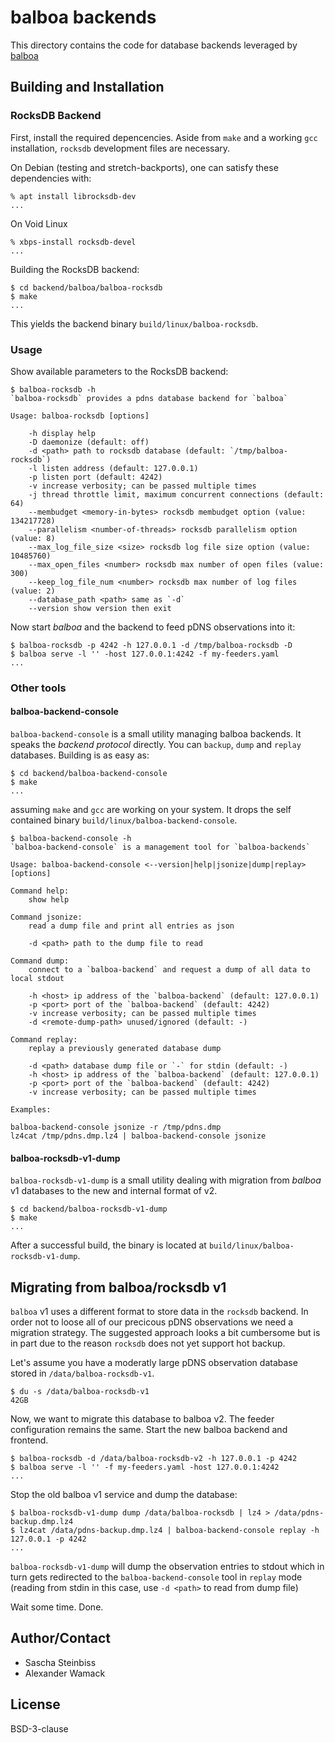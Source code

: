 # balboa backends

This directory contains the code for database backends leveraged by
[balboa](https://www.github.colm/DCSO/balboa)

## Building and Installation

### RocksDB Backend

First, install the required depencencies. Aside from `make` and a working `gcc`
installation, `rocksdb` development files are necessary.

On Debian (testing and stretch-backports), one can satisfy these dependencies
with:

```text
% apt install librocksdb-dev
...
```

On Void Linux

```text
% xbps-install rocksdb-devel
...
```

Building the RocksDB backend:

```text
$ cd backend/balboa/balboa-rocksdb
$ make
...
```

This yields the backend binary `build/linux/balboa-rocksdb`.

### Usage

Show available parameters to the RocksDB backend:

```text
$ balboa-rocksdb -h
`balboa-rocksdb` provides a pdns database backend for `balboa`

Usage: balboa-rocksdb [options]

    -h display help
    -D daemonize (default: off)
    -d <path> path to rocksdb database (default: `/tmp/balboa-rocksdb`)
    -l listen address (default: 127.0.0.1)
    -p listen port (default: 4242)
    -v increase verbosity; can be passed multiple times
    -j thread throttle limit, maximum concurrent connections (default: 64)
    --membudget <memory-in-bytes> rocksdb membudget option (value: 134217728)
    --parallelism <number-of-threads> rocksdb parallelism option (value: 8)
    --max_log_file_size <size> rocksdb log file size option (value: 10485760)
    --max_open_files <number> rocksdb max number of open files (value: 300)
    --keep_log_file_num <number> rocksdb max number of log files (value: 2)
    --database_path <path> same as `-d`
    --version show version then exit
```

Now start *balboa* and the backend to feed pDNS observations into it:

```text
$ balboa-rocksdb -p 4242 -h 127.0.0.1 -d /tmp/balboa-rocksdb -D
$ balboa serve -l '' -host 127.0.0.1:4242 -f my-feeders.yaml
...
```

### Other tools

#### balboa-backend-console

`balboa-backend-console` is a small utility managing balboa backends. It speaks
the *backend protocol* directly. You can `backup`, `dump` and `replay`
databases. Building is as easy as:

```text
$ cd backend/balboa-backend-console
$ make
...
```

assuming `make` and `gcc` are working on your system. It drops the self
contained binary `build/linux/balboa-backend-console`.

```text
$ balboa-backend-console -h
`balboa-backend-console` is a management tool for `balboa-backends`

Usage: balboa-backend-console <--version|help|jsonize|dump|replay> [options]

Command help:
    show help

Command jsonize:
    read a dump file and print all entries as json

    -d <path> path to the dump file to read

Command dump:
    connect to a `balboa-backend` and request a dump of all data to local stdout

    -h <host> ip address of the `balboa-backend` (default: 127.0.0.1)
    -p <port> port of the `balboa-backend` (default: 4242)
    -v increase verbosity; can be passed multiple times
    -d <remote-dump-path> unused/ignored (default: -)

Command replay:
    replay a previously generated database dump

    -d <path> database dump file or `-` for stdin (default: -)
    -h <host> ip address of the `balboa-backend` (default: 127.0.0.1)
    -p <port> port of the `balboa-backend` (default: 4242)
    -v increase verbosity; can be passed multiple times

Examples:

balboa-backend-console jsonize -r /tmp/pdns.dmp
lz4cat /tmp/pdns.dmp.lz4 | balboa-backend-console jsonize
```

#### balboa-rocksdb-v1-dump

`balboa-rocksdb-v1-dump` is a small utility dealing with migration from
*balboa* v1 databases to the new and internal format of v2.

```
$ cd backend/balboa-rocksdb-v1-dump
$ make
...
```

After a successful build, the binary is located at
`build/linux/balboa-rocksdb-v1-dump`.

## Migrating from balboa/rocksdb v1

`balboa` v1 uses a different format to store data in the `rocksdb` backend. In
order not to loose all of our precicous pDNS observations we need a migration
strategy. The suggested approach looks a bit cumbersome but is in part due to
the reason `rocksdb` does not yet support hot backup.

Let's assume you have a moderatly large pDNS observation database stored in
`/data/balboa-rocksdb-v1`.

```text
$ du -s /data/balboa-rocksdb-v1
42GB
```

Now, we want to migrate this database to balboa v2. The feeder configuration
remains the same. Start the new balboa backend and frontend.

```text
$ balboa-rocksdb -d /data/balboa-rocksdb-v2 -h 127.0.0.1 -p 4242
$ balboa serve -l '' -f my-feeders.yaml -host 127.0.0.1:4242
...
```

Stop the old balboa v1 service and dump the database:

```text
$ balboa-rocksdb-v1-dump dump /data/balboa-rocksdb | lz4 > /data/pdns-backup.dmp.lz4
$ lz4cat /data/pdns-backup.dmp.lz4 | balboa-backend-console replay -h 127.0.0.1 -p 4242
...
```

`balboa-rocksdb-v1-dump` will dump the observation entries to stdout which in
turn gets redirected to the `balboa-backend-console` tool in `replay` mode
(reading from stdin in this case, use `-d <path>` to read from dump file)

Wait some time. Done.

## Author/Contact

- Sascha Steinbiss
- Alexander Wamack

## License

BSD-3-clause
